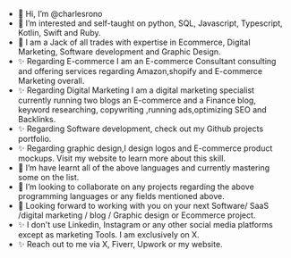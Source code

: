 - 👋 Hi, I’m @charlesrono
- 👀 I’m interested and self-taught on python, SQL, Javascript, Typescript, Kotlin, Swift and Ruby.
- 🌱 I am a Jack of all trades with expertise in Ecommerce, Digital Marketing, Software development and Graphic Design.
- ✨ Regarding E-commerce I am an E-commerce Consultant consulting and offering services regarding Amazon,shopify and E-commerce Marketing overall.
- ✨ Regarding Digital Marketing I am a  digital marketing specialist currently running two blogs an E-commerce and a Finance blog, keyword researching, copywriting ,running ads,optimizing SEO and Backlinks.
- ✨ Regarding Software development, check out my Github projects portfolio.
- ✨ Regarding  graphic design,I design logos and E-commerce product mockups. Visit my website to learn more about this skill.
- 🌱 I’m have learnt all of the above languages and currently mastering some on the list.
- 💞️ I’m looking to collaborate on any projects regarding the above programming languages or any fields mentioned above.
- 🌱 Looking forward to working with you on your next Software/ SaaS /digital marketing / blog / Graphic design or Ecommerce project.
- ✨ I don't use Linkedin, Instagram or any other social media platforms except as marketing Tools. I am exclusively on X.
- ✨ Reach out to me via  X, Fiverr, Upwork or my website.
